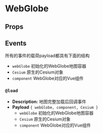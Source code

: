 # WebGlobe

## Props


## Events

所有的事件的载荷payload都具有下面的结构

- `webGlobe` 初始化的WebGlobe地图容器
- `Cesium` 原生的Cesium对象
- `component` WebGlobe对应的Vue组件

### `@load`

- **Description:** 地图完整加载后回调事件
- **Payload** `{ webGlobe, component, Cesium }` 
  - `webGlobe` 初始化的WebGlobe地图容器
  - `Cesium` 原生的Cesium对象
  - `component` WebGlobe对应的Vue组件
